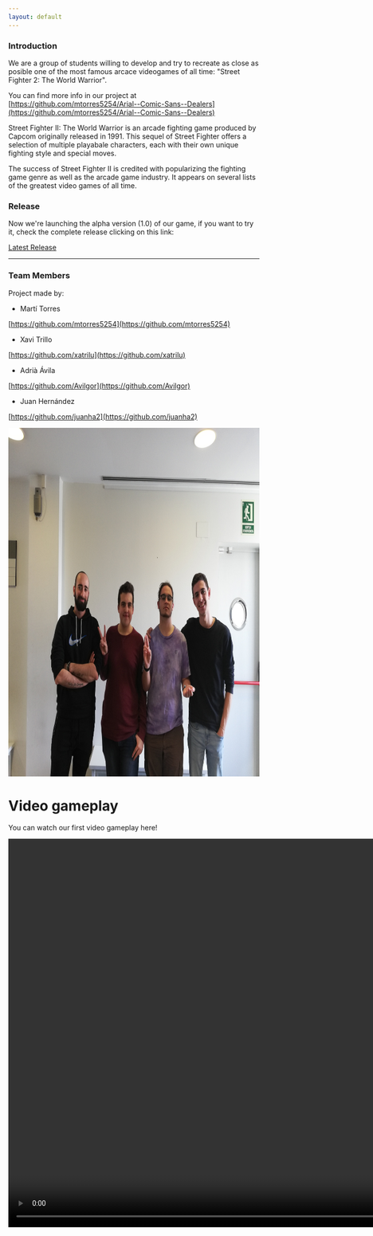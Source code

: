 ```yaml
---
layout: default
---
```



### Introduction

We are a group of students willing to develop and try to recreate as close as posible one of the most famous arcace videogames of all time: "Street Fighter 2: The World Warrior".

You can find more info in our project at [https://github.com/mtorres5254/Arial--Comic-Sans--Dealers](https://github.com/mtorres5254/Arial--Comic-Sans--Dealers)

Street Fighter II: The World Warrior is an arcade fighting game produced by Capcom originally released in 1991. This sequel of Street Fighter offers a selection of multiple playabale characters, each with their own unique fighting style and special moves.

The success of Street Fighter II is credited with popularizing the fighting game genre as well as the arcade game industry. It appears on several lists of the greatest video games of all time.


### Release

Now we're launching the alpha version (1.0) of our game, if you want to try it, check the complete release clicking on this link:

[Latest Release](https://github.com/mtorres5254/Arial--Comic-Sans--Dealers/releases)

* * *


### Team Members
Project made by:

* Martí Torres 

[https://github.com/mtorres5254](https://github.com/mtorres5254)

* Xavi Trillo

[https://github.com/xatrilu](https://github.com/xatrilu)

* Adrià Ávila

[https://github.com/Avilgor](https://github.com/Avilgor)

* Juan Hernández

[https://github.com/juanha2](https://github.com/juanha2)

<div class="figure">
  <source>
<img src="Wiki/Logo/Foto%20equip.jpg" width = "800" height = "700" class ="inline">

<p>
<H1>Video gameplay</H1>
  You can watch our first video gameplay here!
  </p>

 <video width="1024" height="780" controls>
  <source src="video.mp4" type="video/mp4">
  <controls>
 </video>
